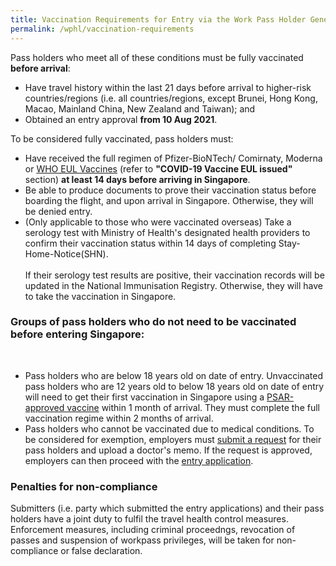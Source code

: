 ```yaml
---
title: Vaccination Requirements for Entry via the Work Pass Holder General Lane
permalink: /wphl/vaccination-requirements
---
```

Pass holders who meet all of these conditions must be fully vaccinated <b>before arrival</b>: 
- Have travel history within the last 21 days before arrival to higher-risk countries/regions (i.e. all countries/regions, except Brunei, Hong Kong, Macao, Mainland China, New Zealand and Taiwan); and 
- Obtained an entry approval <b>from 10 Aug 2021</b>. 

To be considered fully vaccinated, pass holders must: 
- Have received the full regimen of Pfizer-BioNTech/ Comirnaty, Moderna or <a href="https://extranet.who.int/pqweb/vaccines/covid-19-vaccines">WHO EUL Vaccines</a> (refer to <b>"COVID-19 Vaccine EUL issued"</b> section) <b>at least 14 days before arriving in Singapore</b>.
- Be able to produce documents to prove their vaccination status before boarding the flight, and upon arrival in Singapore. Otherwise, they will be denied entry. 
- (Only applicable to those who were vaccinated overseas) Take a serology test with Ministry of Health's designated health providers to confirm their vaccination status within 14 days of completing Stay-Home-Notice(SHN). <br/><br/>
If their serology test results are positive, their vaccination records will be updated in the National Immunisation Registry. Otherwise, they will have to take the vaccination in Singapore.

### Groups of pass holders who do not need to be vaccinated before entering Singapore: 
<br/>

- Pass holders who are below 18 years old on date of entry. Unvaccinated pass holders who are 12 years old to below 18 years old on date of entry will need to get their first vaccination in Singapore using a [PSAR-approved vaccine](https://www.hsa.gov.sg/hsa-psar) within 1 month of arrival. They must complete the full vaccination regime within 2 months of arrival. 
- Pass holders who cannot be vaccinated due to medical conditions. To be considered for exemption, employers must [submit a request](https://www.mom.gov.sg/exempt-vaccination) for their pass holders and upload a doctor's memo. If the request is approved, employers can then proceed with the [entry application](https://go.gov.sg/wphl-requirements).

### Penalties for non-compliance

Submitters (i.e. party which submitted the entry applications) and their pass holders have a joint duty to fulfil the travel health control measures. Enforcement measures, including criminal proceedngs, revocation of passes and suspension of workpass privileges, will be taken for non-compliance or false declaration.